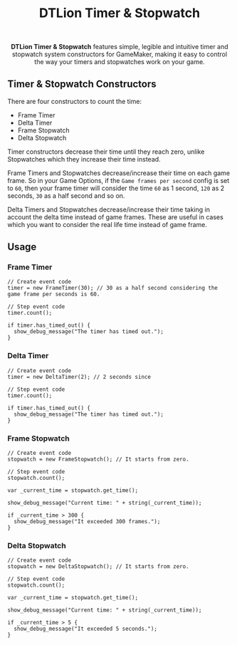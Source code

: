 <h1 align="center">DTLion Timer & Stopwatch</h1>

&nbsp;
&nbsp;

<p align="center"><strong>DTLion Timer & Stopwatch</strong> features simple, legible and intuitive timer and stopwatch system constructors for GameMaker, making it easy to control the way your timers and stopwatches work on your game.</p>

## Timer & Stopwatch Constructors
There are four constructors to count the time:
- Frame Timer
- Delta Timer
- Frame Stopwatch
- Delta Stopwatch

Timer constructors decrease their time until they reach zero, unlike Stopwatches which they increase their time instead.

Frame Timers and Stopwatches decrease/increase their time on each game frame. So in your Game Options, if the `Game frames per second` config is set to `60`, then your frame timer will consider the time `60` as 1 second, `120` as 2 seconds, `30` as a half second and so on.

Delta Timers and Stopwatches decrease/increase their time taking in account the delta time instead of game frames. These are useful in cases which you want to consider the real life time instead of game frame.

## Usage

### Frame Timer
````gml
// Create event code
timer = new FrameTimer(30); // 30 as a half second considering the game frame per seconds is 60.

// Step event code
timer.count();

if timer.has_timed_out() {
  show_debug_message("The timer has timed out.");
}
````

### Delta Timer
````gml
// Create event code
timer = new DeltaTimer(2); // 2 seconds since 

// Step event code
timer.count();

if timer.has_timed_out() {
  show_debug_message("The timer has timed out.");
}
````

### Frame Stopwatch
````gml
// Create event code
stopwatch = new FrameStopwatch(); // It starts from zero.

// Step event code
stopwatch.count();

var _current_time = stopwatch.get_time();

show_debug_message("Current time: " + string(_current_time));

if _current_time > 300 {
  show_debug_message("It exceeded 300 frames.");
}
````

### Delta Stopwatch
````gml
// Create event code
stopwatch = new DeltaStopwatch(); // It starts from zero.

// Step event code
stopwatch.count();

var _current_time = stopwatch.get_time();

show_debug_message("Current time: " + string(_current_time));

if _current_time > 5 {
  show_debug_message("It exceeded 5 seconds.");
}
````
